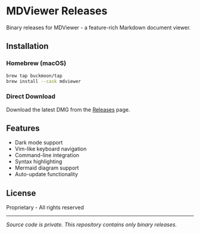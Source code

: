# MDViewer Releases

Binary releases for MDViewer - a feature-rich Markdown document viewer.

## Installation

### Homebrew (macOS)

```bash
brew tap buckmoon/tap
brew install --cask mdviewer
```

### Direct Download

Download the latest DMG from the [Releases](https://github.com/buckmoon/mdviewer-release/releases) page.

## Features

- Dark mode support
- Vim-like keyboard navigation
- Command-line integration
- Syntax highlighting
- Mermaid diagram support
- Auto-update functionality

## License

Proprietary - All rights reserved

---

*Source code is private. This repository contains only binary releases.*